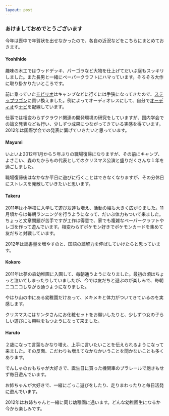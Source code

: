 ```yaml
---
layout: post
---
```

<h3>あけましておめでとうございます</h3>
<p>今年は喪中で年賀状を出せなかったので、各自の近況などをこちらにまとめておきます。</p>
<h4>Yoshihide</h4>
<p>趣味の木工ではウッドデッキ、パーゴラなど大物を仕上げてだいぶ庭もスッキリしました。また長男と一緒にペーパークラフトにハマっています。そろそろ大作に取り掛かりたいところです。</p>
<p>前に乗っていた<a href="/?page=Honda+MOBILIO+WT" class="wikipage">モビリオ</a>はキャンプなどに行くには手狭になってきたので、<a href="/?page=Honda+STEPWGN+G" class="wikipage">ステップワゴン</a>に買い換えました。例によってオーディオレスにして、自分で<a href="/?page=KENWOOD+U565SD" class="wikipage">オーディオ</a>や<a href="/?page=NAVITIME+WND%2D01K" class="wikipage">ナビ</a>を配線しています。</p>
<p>仕事では相変わらずクラウド関連の開発環境の研究をしていますが、国内学会での論文発表なども行い、少しずつ成果につながってきている実感を得ています。2012年は国際学会での発表に繋げていきたいと思っています。</p>
<h4>Mayumi</h4>
<p>いよいよ2012年1月から５年ぶりの職場復帰になりますが、その前にキャンプ、よさこい、森のたからもの代表としてのクリスマス公演と盛りだくさんな１年を過ごしました。</p>
<p>職場復帰後はなかなか平日に遊びに行くことはできなくなりますが、その分休日にストレスを発散していきたいと思います。</p>
<h4>Takeru</h4>
<p>2011年は小学校に入学して遊び友達も増え、活動の幅も大きく広がりました。11月頃からは毎朝ランニングを行うようになって、だいぶ体力もついて来ました。ちょっと文章問題が苦手ですが工作は得意で、家でも複雑なペーパークラフトやレゴを作って遊んでいます。相変わらずポケモン好きでポケモンカードを集めて友だちと対戦しています。</p>
<p>2012年は読書量を増やすのと、国語の読解力を伸ばしていけたらと思っています。</p>
<h4>Kokoro</h4>
<p>2011年は夢の森幼稚園に入園して、毎朝通うようになりました。最初の頃はちょっと泣いてしまったりしていましたが、今では友だちと遊ぶのが楽しみで、毎朝ニコニコしながら通うようになりました。</p>
<p>やはり山の中にある幼稚園だけあって、メキメキと体力がついてきているのを実感します。</p>
<p>クリスマスにはサンタさんにお化粧セットをお願いしたりと、少しずつ女の子らしい遊びにも興味をもつようになって来ました。</p>
<h4>Haruto</h4>
<p>２歳になって言葉もかなり増え、上手に言いたいことを伝えられるようになって来ました。その反面、こだわりも増えてなかなかいうことを聞かないことも多くあります。</p>
<p>でんしゃのおもちゃが大好きで、誕生日に買った機関車のプラレールで飽きもせず毎日遊んでいます。</p>
<p>お姉ちゃんが大好きで、一緒にごっこ遊びをしたり、走りまわったりと毎日活発に遊んでいます。</p>
<p>2012年はお姉ちゃんと一緒に同じ幼稚園に通います。どんな幼稚園生になるか今から楽しみです。</p>
